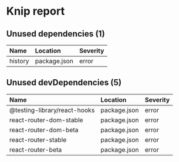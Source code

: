 # Knip report

## Unused dependencies (1)

| Name    | Location     | Severity |
| :------ | :----------- | :------- |
| history | package.json | error    |

## Unused devDependencies (5)

| Name                         | Location     | Severity |
| :--------------------------- | :----------- | :------- |
| @testing-library/react-hooks | package.json | error    |
| react-router-dom-stable      | package.json | error    |
| react-router-dom-beta        | package.json | error    |
| react-router-stable          | package.json | error    |
| react-router-beta            | package.json | error    |

